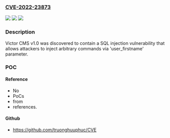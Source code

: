 ### [CVE-2022-23873](https://cve.mitre.org/cgi-bin/cvename.cgi?name=CVE-2022-23873)
![](https://img.shields.io/static/v1?label=Product&message=n%2Fa&color=blue)
![](https://img.shields.io/static/v1?label=Version&message=n%2Fa&color=blue)
![](https://img.shields.io/static/v1?label=Vulnerability&message=n%2Fa&color=brighgreen)

### Description

Victor CMS v1.0 was discovered to contain a SQL injection vulnerability that allows attackers to inject arbitrary commands via 'user_firstname' parameter.

### POC

#### Reference
- No
- PoCs
- from
- references.

#### Github
- https://github.com/truonghuuphuc/CVE

